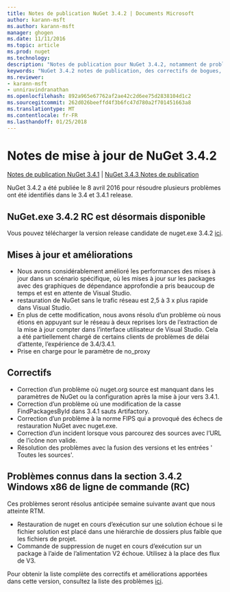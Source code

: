 ```yaml
---
title: Notes de publication NuGet 3.4.2 | Documents Microsoft
author: karann-msft
ms.author: karann-msft
manager: ghogen
ms.date: 11/11/2016
ms.topic: article
ms.prod: nuget
ms.technology: 
description: "Notes de publication pour NuGet 3.4.2, notamment de problèmes connus, des correctifs de bogues, les fonctionnalités ajoutées et dcr."
keywords: "NuGet 3.4.2 notes de publication, des correctifs de bogues, problèmes connus, ajouté des fonctionnalités, DCR"
ms.reviewer:
- karann-msft
- unniravindranathan
ms.openlocfilehash: 892a965e67762af2ae42c2d6ee75d2838104d1c2
ms.sourcegitcommit: 262d026beeffd4f3b6fc47d780a2f701451663a8
ms.translationtype: MT
ms.contentlocale: fr-FR
ms.lasthandoff: 01/25/2018
---
```

# <a name="nuget-342-release-notes"></a>Notes de mise à jour de NuGet 3.4.2

[Notes de publication NuGet 3.4.1](../release-notes/nuget-3.4.1.md) | [NuGet 3.4.3 Notes de publication](../release-notes/nuget-3.4.3.md)

NuGet 3.4.2 a été publiée le 8 avril 2016 pour résoudre plusieurs problèmes ont été identifiés dans le 3.4 et 3.4.1 release.

## <a name="nugetexe-342-rc-is-now-available"></a>NuGet.exe 3.4.2 RC est désormais disponible

Vous pouvez télécharger la version release candidate de nuget.exe 3.4.2 [ici](https://dist.nuget.org/index.html).

## <a name="updates-and-improvements"></a>Mises à jour et améliorations

* Nous avons considérablement amélioré les performances des mises à jour dans un scénario spécifique, où les mises à jour sur les packages avec des graphiques de dépendance approfondie a pris beaucoup de temps et est en attente de Visual Studio.
* restauration de NuGet sans le trafic réseau est 2,5 à 3 x plus rapide dans Visual Studio.
* En plus de cette modification, nous avons résolu d’un problème où nous étions en appuyant sur le réseau à deux reprises lors de l’extraction de la mise à jour compter dans l’interface utilisateur de Visual Studio. Cela a été partiellement chargé de certains clients de problèmes de délai d’attente, l’expérience de 3.4/3.4.1.
* Prise en charge pour le paramètre de no_proxy

## <a name="fixes"></a>Correctifs

* Correction d’un problème où nuget.org source est manquant dans les paramètres de NuGet ou la configuration après la mise à jour vers 3.4.1.
* Correction d’un problème où une modification de la casse FindPackagesById dans 3.4.1 sauts Artifactory.
* Correction d’un problème à la norme FIPS qui a provoqué des échecs de restauration NuGet avec nuget.exe.
* Correction d’un incident lorsque vous parcourez des sources avec l’URL de l’icône non valide.
* Résolution des problèmes avec la fusion des versions et les entrées ' Toutes les sources'.

## <a name="known-issues-in-342-windows-x86-commandline-rc"></a>Problèmes connus dans la section 3.4.2 Windows x86 de ligne de commande (RC)

Ces problèmes seront résolus anticipée semaine suivante avant que nous atteinte RTM.

*  Restauration de nuget en cours d’exécution sur une solution échoue si le fichier solution est placé dans une hiérarchie de dossiers plus faible que les fichiers de projet.
*  Commande de suppression de nuget en cours d’exécution sur un package à l’aide de l’alimentation V2 échoue. Utilisez à la place des flux de V3.


Pour obtenir la liste complète des correctifs et améliorations apportées dans cette version, consultez la liste des problèmes [ici](https://github.com/NuGet/Home/issues?utf8=%E2%9C%93&q=is%3Aissue+milestone%3A3.4.2++is%3Aclosed+).